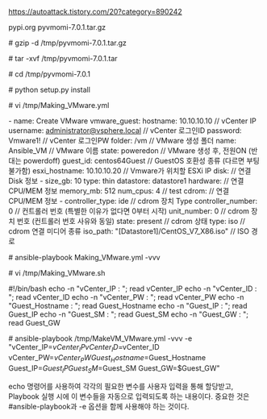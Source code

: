 https://autoattack.tistory.com/20?category=890242

pypi.org
pyvmomi-7.0.1.tar.gz

\# gzip -d /tmp/pyvmomi-7.0.1.tar.gz

\# tar -xvf /tmp/pyvmomi-7.0.1.tar

\# cd /tmp/pyvmomi-7.0.1

\# python setup.py install


\# vi /tmp/Making_VMware.yml

\- name: Create VMware
  vmware_guest:
    hostname: 10.10.10.10                        // vCenter IP
    username: administrator@vsphere.local        // vCenter 로그인ID
    password: Vmware1!                           // vCenter 로그인PW
    folder: /vm                                  // VMware 생성 폴더
    name: Ansible_VM                             // VMware 이름
    state: poweredon                             // VMware 생성 후, 전원ON (반대는 powerdoff)
    guest_id: centos64Guest                      // GuestOS 호환성 종류 (다르면 부팅 불가함)
    esxi_hostname: 10.10.10.20                   // Vmware가 위치할 ESXi IP
    disk:                                        // 연결 Disk 정보
    \- size_gb: 10
      type: thin
      datastore: datastore1
    hardware:                                     // 연결 CPU/MEM 정보
      memory_mb: 512
      num_cpus: 4                                 // test
    cdrom:                                               // 연결 CPU/MEM 정보
      - controller_type: ide                             // cdrom 장치 Type
        controller_number: 0                             // 컨트롤러 번호 (특별한 이유가 없다면 0부터 시작)
        unit_number: 0                                   // cdrom 장치 번호 (컨트롤러 번호 사유와 동일)
        state: present                                   // cdrom 상태
        type: iso                                        // cdrom 연결 미디어 종류
        iso_path: "[Datastore1]/CentOS_V7_X86.iso"       // ISO 경로

\# ansible-playbook Making_VMware.yml -vvv


\# vi /tmp/Making_VMware.sh

\#!/bin/bash
  echo -n "vCenter_IP : "; read vCenter_IP
  echo -n "vCenter_ID : "; read vCenter_ID
  echo -n "vCenter_PW : "; read vCenter_PW
  echo -n "Guest_Hostname : "; read Guest_Hostname
  echo -n "Guest_IP : "; read Guest_IP
  echo -n "Guest_SM : "; read Guest_SM
  echo -n "Guest_GW : "; read Guest_GW

\# ansible-playbook /tmp/MakeVM_VMware.yml -vvv -e "vCenter_IP=$vCenter_IP vCenter_ID=$vCenter_ID vCenter_PW=$vCenter_PW Guest_Hostname=$Guest_Hostname Guest_IP=$Guest_IP Guest_SM=$Guest_SM Guest_GW=$Guest_GW"

echo 명령어를 사용하여 각각의 필요한 변수를 사용자 입력을 통해 할당받고, Playbook 실행 시에 이 변수들을 자동으로 입력되도록 하는 내용이다. 중요한 것은 #ansible-playbook과 -e 옵션을 함께 사용해야 하는 것이다.
